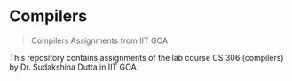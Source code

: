 # Compilers
> Compilers Assignments from IIT GOA

This repository contains assignments of the lab course CS 306 (compilers) by Dr. Sudakshina Dutta in IIT GOA.
